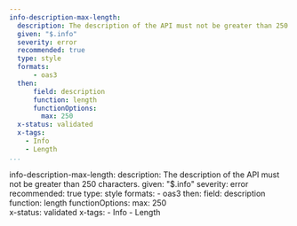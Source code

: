 ```yaml
---
info-description-max-length:
  description: The description of the API must not be greater than 250 characters.
  given: "$.info"
  severity: error
  recommended: true
  type: style
  formats:
      - oas3
  then:
      field: description
      function: length
      functionOptions: 
        max: 250      
  x-status: validated
  x-tags:
    - Info
    - Length
...
```

info-description-max-length:
  description: The description of the API must not be greater than 250 characters.
  given: "$.info"
  severity: error
  recommended: true
  type: style
  formats:
      - oas3
  then:
      field: description
      function: length
      functionOptions: 
        max: 250      
  x-status: validated
  x-tags:
    - Info
    - Length